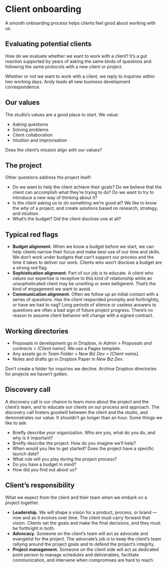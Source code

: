 # Client onboarding

A smooth onboarding process helps clients feel good about working with us.

## Evaluating potential clients

How do we evaluate whether we want to work with a client? It’s a gut reaction supported by years of asking the same kinds of questions and following the same protocols with a new client or project.

Whether or not we want to work with a client, we reply to inquiries within two working days. Andy leads all new business development correspondence.

## Our values

The studio’s values are a good place to start. We value:

- Asking questions
- Solving problems
- Client collaboration
- Intuition and improvisation

Does the client’s mission align with our values?

## The project

Other questions address the project itself:

- Do we want to help the client achieve their goals? Do we believe that the client can accomplish what they’re trying to do? Do we want to try to introduce a new way of thinking about it?
- Is the client asking us to do something we’re good at? We like to know the _why_ of a project, and create  solutions based on research, strategy, and intuition.
- What’s the budget? Did the client disclose one at all?

## Typical red flags

- **Budget alignment.** When we know a budget before we start, we can help clients narrow their focus and make best use of our time and skills. We don’t work under budgets that can’t support our process and the time it takes to deliver our work. Clients who won’t disclose a budget are a strong red flag. 
- **Sophistication alignment.** Part of our job is to educate. A client who values our expertise is receptive to this kind of relationship while an unsophisticated client may be unwilling or even belligerent. That’s the kind of engagement we want to avoid.
- **Communication alignment.** Often we follow up an initial contact with a series of questions. Has the client responded promptly and forthrightly, or have we had to nag? Long periods of silence or useless answers to questions are often a bad sign of future project progress. There’s no reason to assume client behavior will change with a signed contract.

## Working directories

- Proposals in development go in Dropbox, in _Admin > Proposals and contracts > [Client name]_. We use a Pages template.
- Any assets go in _Team Folder > New Biz Dev > [Client name]_.
- Notes and drafts go in Dropbox Paper in _New Biz Dev_.

Don’t create a folder for inquiries we decline. Archive Dropbox directories for projects we haven’t gotten.

## Discovery call

A discovery call is our chance to learn more about the project and the client’s team, and to educate our clients on our process and approach. The discovery call fosters goodwill between the client and the studio, and demonstrates our value. It shouldn’t go longer than an hour. Some things we like to ask:

- Briefly describe your organization. Who are you, what do you do, and why is it important?
- Briefly describe the project. How do you imagine we’ll help?
- When would you like to get started? Does the project have a specific launch date?
- What role will you play during the project process?
- Do you have a budget in mind? 
- How did you find out about us?

## Client’s responsibility

What we expect from the client and their team when we embark on a project together.

- **Leadership.** We will shape a vision for a product, process, or brand — now and as it evolves over time. The client must carry forward that vision. Clients set the goals and make the final decisions, and they must be forthright in both.
- **Advocacy.** Someone on the client’s team will act as advocate and evangelist for the project. The advocate’s job is to keep the client’s team rallying around the project goals and to defend the project’s integrity.
- **Project management.** Someone on the client side will act as dedicated point person to manage schedules and deliverables, facilitate communication, and intervene when compromises are hard to reach.



